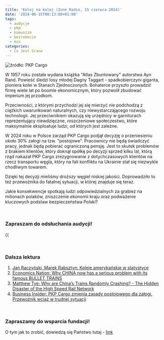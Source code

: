 ```yaml
---
title: 'Kolej na kolej (Inne Radio, 15 czerwca 2024)'
date: '2024-06-15T08:13:00+01:00'
tags:
  - audycje
  - pkp
  - komunizm
  - bezrobocie
  - miś 
categories:
  - Co Jest Grane
---
```


![źródło: PKP Cargo](/uploads/CJG_70_2024_06_15.jpg)

W 1957 roku została wydana książka "Atlas Zbuntowany" autorstwa Ayn Rand. Powieść śledzi losy młodej Dagny Taggart - spadkobierczyni giganta, pioniera kolei w Stanach Zjednoczonych. Bohaterce przyszło prowadzić firmę wiele lat po boomie ekonomicznym,  który pozwolił zbudować imperium jej przodkom. 

Przeciwności, z którymi przychodzi jej się mierzyć nie podchodzą z ciężkich uwarunkowań naturalnych, czy niewystarczającego rozwoju technologii. Jej przeciwnikiem okazują się urzędnicy w garniturach reprezentujący niewdzięczne, roszczeniowe społeczestwo, które maksymalnie eksploatuje ludzi, od których jest zależne.

W 2024 roku w Polsce zarząd PKP Cargo podjął decyzję o przeniesieniu około 30% załogi na tzw. "postojowe". Pracownicy nie będą świadczyć pracy, jednak będą pobierać ograniczoną pensję. Jest to skutek problemów z brakiem klientów, który doknął spółkę po decyzji sprzed kilku lat, którą rząd nakazał PKP Cargo zrezygnowanie z dotychczasowych klientów na rzecz transportu węgla, który na fali konfliktu na Ukrainie stał się niezwykle chodliwym towarem.

Dzięki tej decyzji mieliśmy droższy węgiel niskiej jakości. Doprowadziło to też przewoźnika do fatalnej sytuacji, w której znajduje się teraz. 

Jakie konsekwencje spotkają ludzi odpowiedzialnych za grabież na milionach polaków, zniszczenie ekonomii kraju oraz podważenie kluczowych podstaw bezpieczeństwa Polski?

<br>

### Zapraszam do odsłuchania audycji!

{{<audio src="audio/LONG CJG_70_2024_06_15.mp3" caption="Zapis audycji CJG, publikowanej na łamach Innego Radia Głuchołazy w dniu 15 czerwca 2024">}}

<br>

### Dalsza lektura

1. [Jan Raczyński, Marek Rabsztyn: Koleje amerykańskie w statystyce](/uploads/PDF/CJG_70_2024_06_15/Raczynski_koleje.pdf)
2. [Economics Nation: Why CHINA now has a serious problem with its famous BULLET TRAINS](https://www.youtube.com/watch?v=mAFVHJ-6FEY)
3. [Matthew Tye: Why are China’s Trains Randomly Crashing? - The Hidden Disaster of the High Speed Rail Network](https://www.youtube.com/watch?v=gMrLr3qAeIM)
4. [Business Insider: PKP Cargo zmienia zasady postojowego dla załogi. Przewoźnik wciąż w trudnej sytuacji](https://businessinsider.com.pl/biznes/pkp-cargo-zmienia-zasady-nieswiadczenia-pracy-przewoznik-wciaz-w-trudnej-sytuacji/8trdep3)

<br>

### Zapraszamy do wsparcia fundacji!
O tym jak to zrobić, dowiedzą się Państwo tutaj - [link](https://audycje.com.pl/posts/wsparcie/)